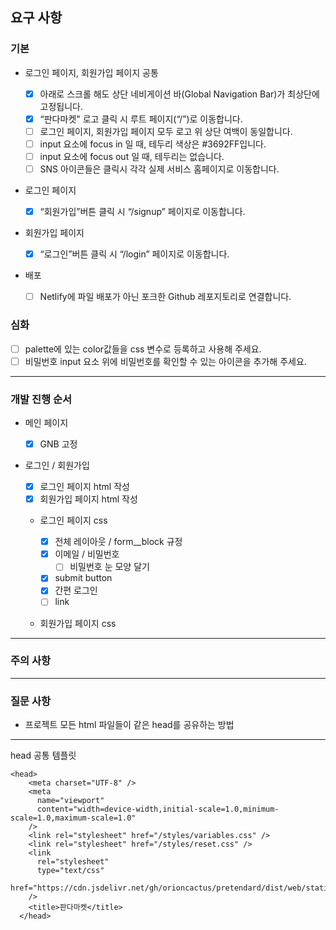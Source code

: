 ## 요구 사항

### 기본

- 로그인 페이지, 회원가입 페이지 공통

  - [x] 아래로 스크롤 해도 상단 네비게이션 바(Global Navigation Bar)가 최상단에 고정됩니다.
  - [x] “판다마켓" 로고 클릭 시 루트 페이지(“/”)로 이동합니다.
  - [ ] 로그인 페이지, 회원가입 페이지 모두 로고 위 상단 여백이 동일합니다.
  - [ ] input 요소에 focus in 일 때, 테두리 색상은 #3692FF입니다.
  - [ ] input 요소에 focus out 일 때, 테두리는 없습니다.
  - [ ] SNS 아이콘들은 클릭시 각각 실제 서비스 홈페이지로 이동합니다.

- 로그인 페이지

  - [x] “회원가입”버튼 클릭 시 “/signup” 페이지로 이동합니다.

- 회원가입 페이지

  - [x] “로그인”버튼 클릭 시 “/login” 페이지로 이동합니다.

- 배포
  - [ ] Netlify에 파일 배포가 아닌 포크한 Github 레포지토리로 연결합니다.

### 심화

- [ ] palette에 있는 color값들을 css 변수로 등록하고 사용해 주세요.
- [ ] 비밀번호 input 요소 위에 비밀번호를 확인할 수 있는 아이콘을 추가해 주세요.

---

### 개발 진행 순서

- 메인 페이지

  - [x] GNB 고정

- 로그인 / 회원가입

  - [x] 로그인 페이지 html 작성
  - [x] 회원가입 페이지 html 작성

  - 로그인 페이지 css

    - [x] 전체 레이아웃 / form\_\_block 규정
    - [x] 이메일 / 비밀번호
      - [ ] 비밀번호 눈 모양 달기
    - [x] submit button
    - [x] 간편 로그인
    - [ ] link

  - 회원가입 페이지 css

---

### 주의 사항

---

### 질문 사항

- 프로젝트 모든 html 파일들이 같은 head를 공유하는 방법

---

head 공통 템플릿

```
<head>
    <meta charset="UTF-8" />
    <meta
      name="viewport"
      content="width=device-width,initial-scale=1.0,minimum-scale=1.0,maximum-scale=1.0"
    />
    <link rel="stylesheet" href="/styles/variables.css" />
    <link rel="stylesheet" href="/styles/reset.css" />
    <link
      rel="stylesheet"
      type="text/css"
      href="https://cdn.jsdelivr.net/gh/orioncactus/pretendard/dist/web/static/pretendard.css"
    />
    <title>판다마켓</title>
  </head>
```
